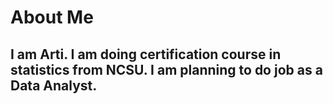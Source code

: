 # About Me 
## I am Arti. I am doing certification course in statistics from NCSU. I am planning to do job as a Data Analyst.  ##
